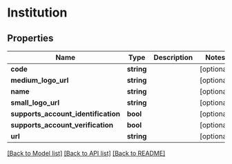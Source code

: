 # Institution

## Properties
Name | Type | Description | Notes
------------ | ------------- | ------------- | -------------
**code** | **string** |  | [optional] 
**medium_logo_url** | **string** |  | [optional] 
**name** | **string** |  | [optional] 
**small_logo_url** | **string** |  | [optional] 
**supports_account_identification** | **bool** |  | [optional] 
**supports_account_verification** | **bool** |  | [optional] 
**url** | **string** |  | [optional] 

[[Back to Model list]](../README.md#documentation-for-models) [[Back to API list]](../README.md#documentation-for-api-endpoints) [[Back to README]](../README.md)


